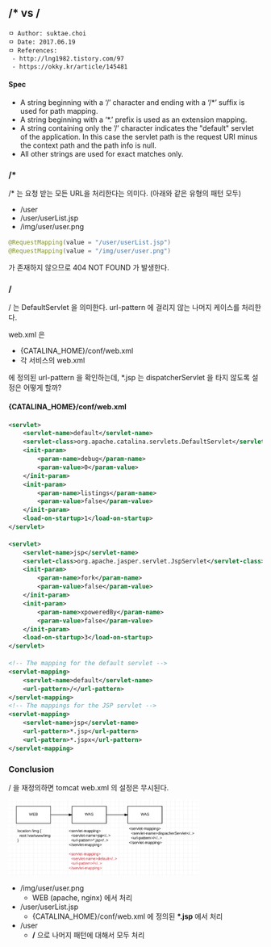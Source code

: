 ## /* vs /

```
ㅁ Author: suktae.choi
ㅁ Date: 2017.06.19
ㅁ References:
 - http://lng1982.tistory.com/97
 - https://okky.kr/article/145481
```

#### Spec
- A string beginning with a ‘/’ character and ending with a ‘/\*’ suffix is used for path mapping.
- A string beginning with a ‘\*.’ prefix is used as an extension mapping.
- A string containing only the ’/’ character indicates the "default" servlet of the application. In this case the servlet path is the request URI minus the context path and the path info is null.
- All other strings are used for exact matches only.

### /*
/\* 는 요청 받는 모든 URL을 처리한다는 의미다. (아래와 같은 유형의 패턴 모두)

- /user
- /user/userList.jsp
- /img/user/user.png

```java
@RequestMapping(value = "/user/userList.jsp")
@RequestMapping(value = "/img/user/user.png")
```

가 존재하지 않으므로 404 NOT FOUND 가 발생한다.

### /
/ 는 DefaultServlet 을 의미한다. url-pattern 에 걸리지 않는 나머지 케이스를 처리한다.

web.xml 은
- {CATALINA_HOME}/conf/web.xml
- 각 서비스의 web.xml

에 정의된 url-pattern 을 확인하는데, \*.jsp 는 dispatcherServlet 을 타지 않도록 설정은 어떻게 할까?

#### {CATALINA_HOME}/conf/web.xml
```xml
<servlet>
    <servlet-name>default</servlet-name>
    <servlet-class>org.apache.catalina.servlets.DefaultServlet</servlet-class>
    <init-param>
        <param-name>debug</param-name>
        <param-value>0</param-value>
    </init-param>
    <init-param>
        <param-name>listings</param-name>
        <param-value>false</param-value>
    </init-param>
    <load-on-startup>1</load-on-startup>
</servlet>

<servlet>
    <servlet-name>jsp</servlet-name>
    <servlet-class>org.apache.jasper.servlet.JspServlet</servlet-class>
    <init-param>
        <param-name>fork</param-name>
        <param-value>false</param-value>
    </init-param>
    <init-param>
        <param-name>xpoweredBy</param-name>
        <param-value>false</param-value>
    </init-param>
    <load-on-startup>3</load-on-startup>
</servlet>

<!-- The mapping for the default servlet -->
<servlet-mapping>
    <servlet-name>default</servlet-name>
    <url-pattern>/</url-pattern>
</servlet-mapping>
<!-- The mappings for the JSP servlet -->
<servlet-mapping>
    <servlet-name>jsp</servlet-name>
    <url-pattern>*.jsp</url-pattern>
    <url-pattern>*.jspx</url-pattern>
</servlet-mapping>
```

### Conclusion
/ 을 재정의하면 tomcat web.xml 의 설정은 무시된다.

<img src="https://github.com/agongi/study/blob/master/spring-common/servlet-mapping/images/Screen%20Shot%202017-06-19%20at%2002.01.16.png" width="75%">

- /img/user/user.png
  - WEB (apache, nginx) 에서 처리
- /user/userList.jsp
  - {CATALINA_HOME}/conf/web.xml 에 정의된 **\*.jsp** 에서 처리
- /user
  - **/** 으로 나머지 패턴에 대해서 모두 처리
